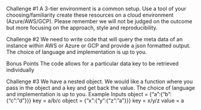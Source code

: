 Challenge #1
A 3-tier environment is a common setup. Use a tool of your choosing/familiarity create these
resources on a cloud environment (Azure/AWS/GCP). Please remember we will not be judged
on the outcome but more focusing on the approach, style and reproducibility.


Challenge #2
We need to write code that will query the meta data of an instance within AWS or Azure or GCP
and provide a json formatted output.
The choice of language and implementation is up to you.

Bonus Points
The code allows for a particular data key to be retrieved individually




Challenge #3
We have a nested object. We would like a function where you pass in the object and a key and
get back the value.
The choice of language and implementation is up to you.
Example Inputs
object = {“a”:{“b”:{“c”:”d”}}}
key = a/b/c
object = {“x”:{“y”:{“z”:”a”}}}
key = x/y/z
value = a
